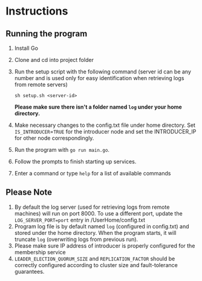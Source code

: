 # Instructions
## Running the program
1. Install Go
2. Clone and cd into project folder
3. Run the setup script with the following command (server id can be any number and is used only for easy identification when retrieving logs from remote servers)

   `sh setup.sh <server-id>`

   **Please make sure there isn't a folder named `log` under your home directory.**

4. Make necessary changes to the config.txt file under home directory. Set `IS_INTRODUCER`=`TRUE` for the introducer node and set the INTRODUCER_IP for other node correspondingly.
5. Run the program with `go run main.go`. 
6. Follow the prompts to finish starting up services.
7. Enter a command or type `help` for a list of available commands



## Please Note
1. By default the log server (used for retrieving logs from remote machines) will run on port 8000. To use a different port, update the `LOG_SERVER_PORT=port` entry in /UserHome/config.txt
2. Program log file is by default named `log` (configured in config.txt) and stored under the home directory. When the program starts, it will truncate `log` (overwriting logs from previous run).
3. Please make sure IP address of introducer is properly configured for the membership service
4. `LEADER_ELECTION_QUORUM_SIZE` and `REPLICATION_FACTOR` should be correctly configured according to cluster size and fault-tolerance guarantees.

